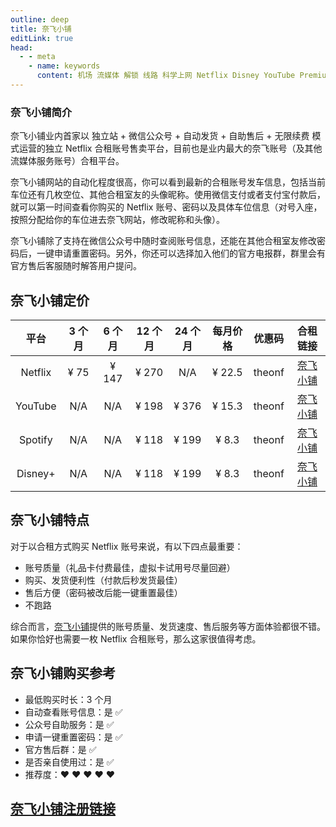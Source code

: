 ```yaml
---
outline: deep
title: 奈飞小铺
editLink: true
head:
  - - meta
    - name: keywords
      content: 机场 流媒体 解锁 线路 科学上网 Netflix Disney YouTube Premium HOB GO Spotify Hulu 奈飞小铺 蜜糖商店
---
```


### 奈飞小铺简介

奈飞小铺业内首家以 独立站 + 微信公众号 + 自动发货 + 自助售后 + 无限续费 模式运营的独立 Netflix 合租账号售卖平台，目前也是业内最大的奈飞账号（及其他流媒体服务账号）合租平台。

奈飞小铺网站的自动化程度很高，你可以看到最新的合租账号发车信息，包括当前车位还有几枚空位、其他合租室友的头像昵称。使用微信支付或者支付宝付款后，就可以第一时间查看你购买的 Netflix 账号、密码以及具体车位信息（对号入座，按照分配给你的车位进去奈飞网站，修改昵称和头像）。

奈飞小铺除了支持在微信公众号中随时查阅账号信息，还能在其他合租室友修改密码后，一键申请重置密码。另外，你还可以选择加入他们的官方电报群，群里会有官方售后客服随时解答用户提问。

## 奈飞小铺定价

|  平台   | 3 个月 | 6 个月 | 12 个月 | 24 个月 | 每月价格 | 优惠码 |               合租链接                |
| :-----: | :----: | :----: | :-----: | :-----: | :------: | :----: | :-----------------------------------: |
| Netflix |  ¥ 75  | ¥ 147  |  ¥ 270  |   N/A   |  ¥ 22.5  | theonf | [奈飞小铺](https://ihezu.love/UKTer6) |
| YouTube |  N/A   |  N/A   |  ¥ 198  |  ¥ 376  |  ¥ 15.3  | theonf | [奈飞小铺](https://ihezu.love/UKTer6) |
| Spotify |  N/A   |  N/A   |  ¥ 118  |  ¥ 199  |  ¥ 8.3   | theonf | [奈飞小铺](https://ihezu.love/UKTer6) |
| Disney+ |  N/A   |  N/A   |  ¥ 118  |  ¥ 199  |  ¥ 8.3   | theonf | [奈飞小铺](https://ihezu.love/UKTer6) |

## 奈飞小铺特点

对于以合租方式购买 Netflix 账号来说，有以下四点最重要：

- 账号质量（礼品卡付费最佳，虚拟卡试用号尽量回避）
- 购买、发货便利性（付款后秒发货最佳）
- 售后方便（密码被改后能一键重置最佳）
- 不跑路

综合而言，[奈飞小铺](https://ihezu.love/UKTer6)提供的账号质量、发货速度、售后服务等方面体验都很不错。如果你恰好也需要一枚 Netflix 合租账号，那么这家很值得考虑。

## 奈飞小铺购买参考

- 最低购买时长：3 个月
- 自动查看账号信息：是 ✅
- 公众号自助服务：是 ✅
- 申请一键重置密码：是 ✅
- 官方售后群：是 ✅
- 是否亲自使用过：是 ✅
- 推荐度：❤ ❤ ❤ ❤ ❤

## [奈飞小铺注册链接](https://ihezu.love/UKTer6)
